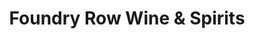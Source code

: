---
title: "Foundry Row Wine & Spirits"
url: /owings-mills/foundry-row-wine-and-spirits/
shop: alcohol
---